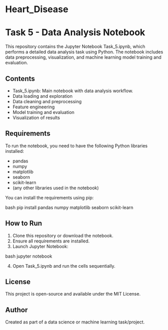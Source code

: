 # Heart_Disease
# Task 5 - Data Analysis Notebook

This repository contains the Jupyter Notebook Task_5.ipynb, which performs a detailed data analysis task using Python. The notebook includes data preprocessing, visualization, and machine learning model training and evaluation.

## Contents

- Task_5.ipynb: Main notebook with data analysis workflow.
- Data loading and exploration
- Data cleaning and preprocessing
- Feature engineering
- Model training and evaluation
- Visualization of results

## Requirements

To run the notebook, you need to have the following Python libraries installed:

- pandas
- numpy
- matplotlib
- seaborn
- scikit-learn
- (any other libraries used in the notebook)

You can install the requirements using pip:

bash
pip install pandas numpy matplotlib seaborn scikit-learn


## How to Run

1. Clone this repository or download the notebook.
2. Ensure all requirements are installed.
3. Launch Jupyter Notebook:

bash
jupyter notebook


4. Open Task_5.ipynb and run the cells sequentially.

## License

This project is open-source and available under the MIT License.

## Author

Created as part of a data science or machine learning task/project.
